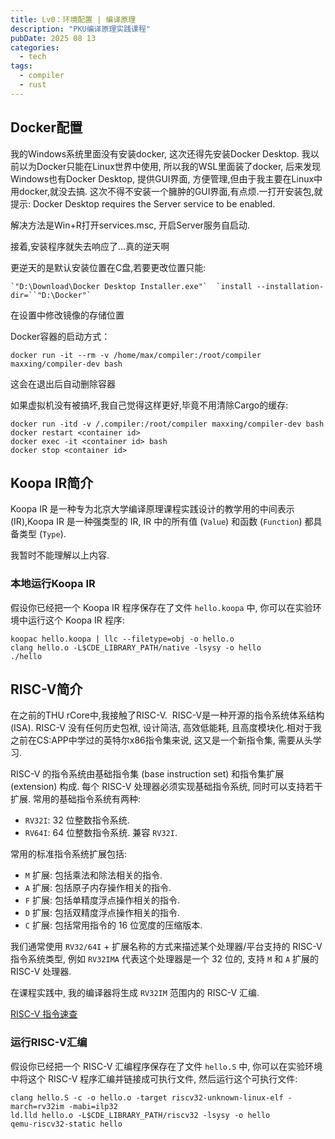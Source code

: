```yaml
---
title: Lv0：环境配置 | 编译原理
description: "PKU编译原理实践课程"
pubDate: 2025 08 13
categories: 
  - tech
tags:
  - compiler
  - rust
---
```


## Docker配置
我的Windows系统里面没有安装docker, 这次还得先安装Docker Desktop. 我以前以为Docker只能在Linux世界中使用, 所以我的WSL里面装了docker, 后来发现Windows也有Docker Desktop, 提供GUI界面, 方便管理,但由于我主要在Linux中用docker,就没去搞. 这次不得不安装一个臃肿的GUI界面,有点烦.一打开安装包,就提示: Docker Desktop requires the Server service to be enabled.

解决方法是Win+R打开services.msc, 开启Server服务自启动.

接着,安装程序就失去响应了...真的逆天啊

更逆天的是默认安装位置在C盘,若要更改位置只能:

```shell
`"D:\Download\Docker Desktop Installer.exe"`  `install --installation-dir=``"D:\Docker"`
```

在设置中修改镜像的存储位置

Docker容器的启动方式：
```shell
docker run -it --rm -v /home/max/compiler:/root/compiler maxxing/compiler-dev bash
```
这会在退出后自动删除容器

如果虚拟机没有被搞坏,我自己觉得这样更好,毕竟不用清除Cargo的缓存:
```shell
docker run -itd -v /.compiler:/root/compiler maxxing/compiler-dev bash
docker restart <container id>
docker exec -it <container id> bash
docker stop <container id>
```



## Koopa IR简介

Koopa IR 是一种专为北京大学编译原理课程实践设计的教学用的中间表示 (IR),Koopa IR 是一种强类型的 IR, IR 中的所有值 (`Value`) 和函数 (`Function`) 都具备类型 (`Type`).

我暂时不能理解以上内容.

### 本地运行Koopa IR
假设你已经把一个 Koopa IR 程序保存在了文件 `hello.koopa` 中, 你可以在实验环境中运行这个 Koopa IR 程序:

```
koopac hello.koopa | llc --filetype=obj -o hello.o
clang hello.o -L$CDE_LIBRARY_PATH/native -lsysy -o hello
./hello
```

## RISC-V简介
在之前的THU rCore中,我接触了RISC-V. 
RISC-V是一种开源的指令系统体系结构 (ISA). RISC-V 没有任何历史包袱, 设计简洁, 高效低能耗, 且高度模块化.相对于我之前在CS:APP中学过的英特尔x86指令集来说, 这又是一个新指令集, 需要从头学习.

RISC-V 的指令系统由基础指令集 (base instruction set) 和指令集扩展 (extension) 构成. 每个 RISC-V 处理器必须实现基础指令系统, 同时可以支持若干扩展. 常用的基础指令系统有两种:
- `RV32I`: 32 位整数指令系统.
- `RV64I`: 64 位整数指令系统. 兼容 `RV32I`.

常用的标准指令系统扩展包括:

- `M` 扩展: 包括乘法和除法相关的指令.
- `A` 扩展: 包括原子内存操作相关的指令.
- `F` 扩展: 包括单精度浮点操作相关的指令.
- `D` 扩展: 包括双精度浮点操作相关的指令.
- `C` 扩展: 包括常用指令的 16 位宽度的压缩版本.

我们通常使用 `RV32/64I` + 扩展名称的方式来描述某个处理器/平台支持的 RISC-V 指令系统类型, 例如 `RV32IMA` 代表这个处理器是一个 32 位的, 支持 `M` 和 `A` 扩展的 RISC-V 处理器.

在课程实践中, 我的编译器将生成 `RV32IM` 范围内的 RISC-V 汇编.

[RISC-V 指令速查](https://pku-minic.github.io/online-doc/#/misc-app-ref/riscv-insts)

### 运行RISC-V汇编
假设你已经把一个 RISC-V 汇编程序保存在了文件 `hello.S` 中, 你可以在实验环境中将这个 RISC-V 程序汇编并链接成可执行文件, 然后运行这个可执行文件:

```
clang hello.S -c -o hello.o -target riscv32-unknown-linux-elf -march=rv32im -mabi=ilp32
ld.lld hello.o -L$CDE_LIBRARY_PATH/riscv32 -lsysy -o hello
qemu-riscv32-static hello
```
